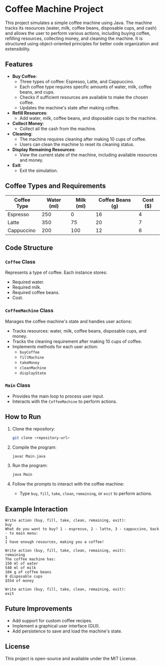 # Coffee Machine Project

This project simulates a simple coffee machine using Java. The machine tracks its resources (water, milk, coffee beans, disposable cups, and cash) and allows the user to perform various actions, including buying coffee, refilling resources, collecting money, and cleaning the machine. It is structured using object-oriented principles for better code organization and extensibility.

## Features

- **Buy Coffee**:
  - Three types of coffee: Espresso, Latte, and Cappuccino.
  - Each coffee type requires specific amounts of water, milk, coffee beans, and cups.
  - Checks if sufficient resources are available to make the chosen coffee.
  - Updates the machine's state after making coffee.
- **Refill Resources**:
  - Add water, milk, coffee beans, and disposable cups to the machine.
- **Collect Money**:
  - Collect all the cash from the machine.
- **Cleaning**:
  - The machine requires cleaning after making 10 cups of coffee.
  - Users can clean the machine to reset its cleaning status.
- **Display Remaining Resources**:
  - View the current state of the machine, including available resources and money.
- **Exit**:
  - Exit the simulation.

## Coffee Types and Requirements

| Coffee Type   | Water (ml) | Milk (ml) | Coffee Beans (g) | Cost ($) |
|---------------|------------|-----------|------------------|----------|
| Espresso      | 250        | 0         | 16               | 4        |
| Latte         | 350        | 75        | 20               | 7        |
| Cappuccino    | 200        | 100       | 12               | 6        |

## Code Structure

### `Coffee` Class
Represents a type of coffee. Each instance stores:
- Required water.
- Required milk.
- Required coffee beans.
- Cost.

### `CoffeeMachine` Class
Manages the coffee machine's state and handles user actions:
- Tracks resources: water, milk, coffee beans, disposable cups, and money.
- Tracks the cleaning requirement after making 10 cups of coffee.
- Implements methods for each user action:
  - `buyCoffee`
  - `fillMachine`
  - `takeMoney`
  - `cleanMachine`
  - `displayState`

### `Main` Class
- Provides the main loop to process user input.
- Interacts with the `CoffeeMachine` to perform actions.

## How to Run

1. Clone the repository:
   ```bash
   git clone <repository-url>
   ```

2. Compile the program:
   ```bash
   javac Main.java
   ```

3. Run the program:
   ```bash
   java Main
   ```

4. Follow the prompts to interact with the coffee machine:
   - Type `buy`, `fill`, `take`, `clean`, `remaining`, or `exit` to perform actions.

## Example Interaction

```
Write action (buy, fill, take, clean, remaining, exit):
buy
What do you want to buy? 1 - espresso, 2 - latte, 3 - cappuccino, back - to main menu:
1
I have enough resources, making you a coffee!

Write action (buy, fill, take, clean, remaining, exit):
remaining
The coffee machine has:
150 ml of water
540 ml of milk
104 g of coffee beans
8 disposable cups
$554 of money

Write action (buy, fill, take, clean, remaining, exit):
exit
```

## Future Improvements

- Add support for custom coffee recipes.
- Implement a graphical user interface (GUI).
- Add persistence to save and load the machine's state.

## License

This project is open-source and available under the MIT License.

